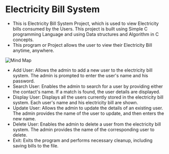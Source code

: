 # Electricity Bill System
- This is Electricity Bill System Project, which is used to view Electricity bills consumed by the Users. This project is built using Simple C programming Language and using Data structures and Algorithm in C concepts.
- This program or Project allows the user to view their Electricity Bill anytime, anywhere.

![Mind Map](https://github.com/Abhilash1306/newrepos/assets/120955802/4f0d54c6-16f9-4bae-938f-771670197387)

- Add User: Allows the admin to add a new user to the electricity bill system. The admin is prompted to enter the user's name and his password.
- Search User: Enables the admin to search for a user by providing either the contact's name. If a match is found, the user details are displayed.
- Display User: Displays all the users currently stored in the electricity bill system. Each user's name and his electricity bill are shown.
- Update User: Allows the admin to update the details of an existing user. The admin provides the name of the user to update, and then enters the new name.
- Delete User: Enables the admin to delete a user from the electricity bill system. The admin provides the name of the corresponding user to delete.
- Exit: Exits the program and performs necessary cleanup, including saving bills to the file.
